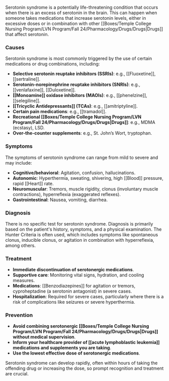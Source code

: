 Serotonin syndrome is a potentially life-threatening condition that occurs when there is an excess of serotonin in the brain. This can happen when someone takes medications that increase serotonin levels, either in excessive doses or in combination with other [[Boxes/Temple College Nursing Program/LVN Program/Fall 24/Pharmacology/Drugs/Drugs|Drugs]] that affect serotonin.

### Causes
Serotonin syndrome is most commonly triggered by the use of certain medications or drug combinations, including:
- **Selective serotonin reuptake inhibitors (SSRIs)**: e.g., [[Fluoxetine]], [[sertraline]].
- **Serotonin-norepinephrine reuptake inhibitors (SNRIs)**: e.g., [[venlafaxine]], [[Duloxetine]].
- **[[Monoamine]] oxidase inhibitors (MAOIs)**: e.g., [[phenelzine]], [[selegiline]].
- **[[Tricyclic Antidepressants]] (TCAs)**: e.g., [[amitriptyline]].
- **Certain pain medications**: e.g., [[tramadol]].
- **Recreational [[Boxes/Temple College Nursing Program/LVN Program/Fall 24/Pharmacology/Drugs/Drugs|Drugs]]**: e.g., MDMA (ecstasy), LSD.
- **Over-the-counter supplements**: e.g., St. John’s Wort, tryptophan.

### Symptoms
The symptoms of serotonin syndrome can range from mild to severe and may include:
- **Cognitive/behavioral**: Agitation, confusion, hallucinations.
- **Autonomic**: Hyperthermia, sweating, shivering, high [[Blood]] pressure, rapid [[Heart]] rate.
- **Neuromuscular**: Tremors, muscle rigidity, clonus (involuntary muscle contractions), hyperreflexia (exaggerated reflexes).
- **Gastrointestinal**: Nausea, vomiting, diarrhea.

### Diagnosis
There is no specific test for serotonin syndrome. Diagnosis is primarily based on the patient's history, symptoms, and a physical examination. The Hunter Criteria is often used, which includes symptoms like spontaneous clonus, inducible clonus, or agitation in combination with hyperreflexia, among others.

### Treatment
- **Immediate discontinuation of serotonergic medications**.
- **Supportive care**: Monitoring vital signs, hydration, and cooling measures.
- **Medications**: [[Benzodiazepines]] for agitation or tremors, cyproheptadine (a serotonin antagonist) in severe cases.
- **Hospitalization**: Required for severe cases, particularly where there is a risk of complications like seizures or severe hyperthermia.

### Prevention
- **Avoid combining serotonergic [[Boxes/Temple College Nursing Program/LVN Program/Fall 24/Pharmacology/Drugs/Drugs|Drugs]] without medical supervision**.
- **Inform your healthcare provider of [[acute lymphoblastic leukemia]] medications and supplements you are taking**.
- **Use the lowest effective dose of serotonergic medications**.

Serotonin syndrome can develop rapidly, often within hours of taking the offending drug or increasing the dose, so prompt recognition and treatment are crucial.